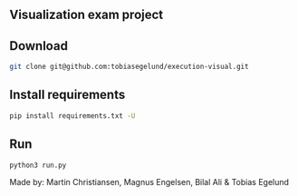 ## Visualization exam project

## Download
```bash
git clone git@github.com:tobiasegelund/execution-visual.git
```

## Install requirements
```bash
pip install requirements.txt -U
```

## Run
```bash
python3 run.py
```

Made by: Martin Christiansen, Magnus Engelsen, Bilal Ali & Tobias Egelund
